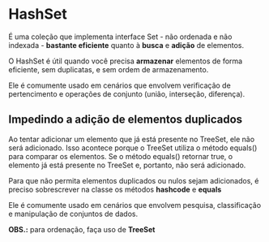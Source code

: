 # HashSet

É uma coleção que implementa interface Set - não ordenada e não indexada - **bastante eficiente** quanto à **busca** e **adição** de elementos.

O HashSet é útil quando você precisa **armazenar** elementos de forma eficiente, sem duplicatas, e sem ordem de armazenamento. 

Ele é comumente usado em cenários que envolvem verificação de pertencimento e operações de conjunto (união, interseção, diferença).

## Impedindo a adição de elementos duplicados

Ao tentar adicionar um elemento que já está presente no TreeSet, ele não será adicionado. Isso acontece porque o TreeSet utiliza o método equals() para comparar os elementos. Se o método equals() retornar true, o elemento já está presente no TreeSet e, portanto, não será adicionado.

Para que não permita elementos duplicados ou nulos sejam adicionados, é preciso sobrescrever na classe os métodos **hashcode** e **equals**

Ele é comumente usado em cenários que envolvem pesquisa, classificação e manipulação de conjuntos de dados.

**OBS.:** para ordenação, faça uso de **TreeSet**


